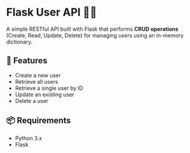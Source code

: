 # Flask User API 🧑‍💻

A simple RESTful API built with Flask that performs **CRUD operations** (Create, Read, Update, Delete) for managing users using an in-memory dictionary.

## 🚀 Features

- Create a new user
- Retrieve all users
- Retrieve a single user by ID
- Update an existing user
- Delete a user

## 📦 Requirements

- Python 3.x
- Flask
